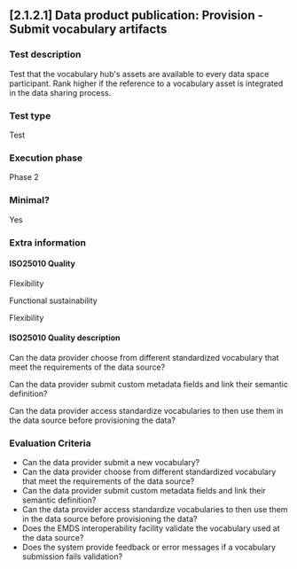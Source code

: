 
## [2.1.2.1] Data product publication: Provision - Submit vocabulary artifacts
 
### Test description
Test that the vocabulary hub's assets are available to every data space participant. Rank higher if the reference to a vocabulary asset is integrated in the data sharing process.
 
### Test type
Test
 
### Execution phase
Phase 2
 
### Minimal?
Yes
 
### Extra information
#### ISO25010 Quality
Flexibility

Functional sustainability

Flexibility

#### ISO25010 Quality description
Can the data provider choose from different standardized vocabulary that meet the requirements of the data source?

Can the data provider submit custom metadata fields and link their semantic definition?

Can the data provider access standardize vocabularies to then use them in the data source before provisioning the data?

### Evaluation Criteria 

- Can the data provider submit a new vocabulary?
- Can the data provider choose from different standardized vocabulary that meet the requirements of the data source?
- Can the data provider submit custom metadata fields and link their semantic definition?
- Can the data provider access standardize vocabularies to then use them in the data source before provisioning the data?
- Does the EMDS interoperability facility validate the vocabulary used at the data source?
- Does the system provide feedback or error messages if a vocabulary submission fails validation?